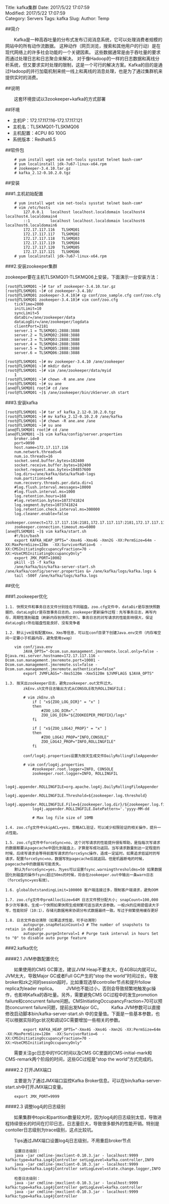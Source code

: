 Title: kafka集群
Date: 2017/5/22 17:07:59  
Modified: 2017/5/22 17:07:59  
Category: Servers
Tags: kafka
Slug: 
Author: Temp



##简介

&#160; &#160; &#160; &#160;Kafka是一种高吞吐量的分布式发布订阅消息系统，它可以处理消费者规模的网站中的所有动作流数据。 这种动作（网页浏览，搜索和其他用户的行动）是在现代网络上的许多社会功能的一个关键因素。 这些数据通常是由于吞吐量的要求而通过处理日志和日志聚合来解决。 对于像Hadoop的一样的日志数据和离线分析系统，但又要求实时处理的限制，这是一个可行的解决方案。Kafka的目的是通过Hadoop的并行加载机制来统一线上和离线的消息处理，也是为了通过集群机来提供实时的消费。




##说明

&#160; &#160; &#160; &#160;这套环境尝试以3zookeeper+kafka的方式部署

		

##环境


+ 主机IP：172.17.117.116-172.17.117.121
+ 主机名：TLSKMQ01-TLSKMQ06
+ 主机配置：4CPU 8G 100G
+ 系统版本：Redhat6.5

##软件包

		# yum install wget vim net-tools sysstat telnet bash-com*
		# yum localinstall jdk-7u67-linux-x64.rpm	
		# zookeeper-3.4.10.tar.gz 
		# kafka_2.12-0.10.2.0.tgz
##安装

###1.主机初始配置

		# yum install wget vim net-tools sysstat telnet bash-com*
		# vim /etc/hosts
			127.0.0.1   localhost localhost.localdomain localhost4 localhost4.localdomain4
			::1         localhost localhost.localdomain localhost6 localhost6.localdomain6
			172.17.117.116   TLSKMQ01
			172.17.117.117   TLSKMQ02
			172.17.117.118   TLSKMQ03
			172.17.117.119	 TLSKMQ04
			172.17.117.120	 TLSKMQ05
			172.17.117.121	 TLSKMQ06
		# yum localinstall jdk-7u67-linux-x64.rpm
		
###2.安装zookeeper集群

   zookeeper要在主机TLSKMQ01-TLSKMQ06上安装，下面演示一台安装方法：
   
	[root@TLSKMQ01 ~]# tar xf zookeeper-3.4.10.tar.gz 
	[root@TLSKMQ01 ~]# cd zookeeper-3.4.10/
	[root@TLSKMQ01 zookeeper-3.4.10]# cp conf/zoo_sample.cfg conf/zoo.cfg 
	[root@TLSKMQ01 zookeeper-3.4.10]# vim conf/zoo.cfg
		tickTime=2000
		initLimit=10
		syncLimit=5
		dataDir=/ane/zookeeper/data
		dataLogDir=/ane/zookeeper/logdata
		clientPort=2181
		server.1 = TLSKMQ01:2888:3888
		server.2 = TLSKMQ02:2888:3888
		server.3 = TLSKMQ03:2888:3888		
		server.4 = TLSKMQ04:2888:3888
		server.5 = TLSKMQ05:2888:3888
		server.6 = TLSKMQ06:2888:3888	

	[root@TLSKMQ01 ~]# mv zookeeper-3.4.10 /ane/zookeeper
	[root@TLSKMQ01 ~]# mkdir data
	[root@TLSKMQ01 ~]# vim /ane/zookeeper/data/myid
		1	
	[root@TLSKMQ01 ~]# chown -R ane.ane /ane
	[root@TLSKMQ01 ~]# su ane
	[ane@TLSKMQ01 root]# cd /ane
	[root@TLSKMQ01 ~]$ /ane/zookeeper/bin/zkServer.sh start
	
		
###3.安装kafka

	[root@TLSKMQ01 ~]# tar xf kafka_2.12-0.10.2.0.tgz
	[root@TLSKMQ01 ~]# mv kafka_2.12-0.10.2.0 /ane/kafka
	[root@TLSKMQ01 ~]# chown -R ane.ane /ane
	[root@TLSKMQ01 ~]# su ane
	[ane@TLSKMQ01 root]# cd /ane
	[ane@TLSKMQ01 ~]$ vim kafka/config/server.properties 
		broker.id=0
		port=9090
		host.name=172.17.117.116
		num.network.threads=6
		num.io.threads=16
		socket.send.buffer.bytes=102400
		socket.receive.buffer.bytes=102400
		socket.request.max.bytes=104857600
		log.dirs=/ane/kafka/data/kafka0-logs
		num.partitions=64
		num.recovery.threads.per.data.dir=1
		#log.flush.interval.messages=10000
		#log.flush.interval.ms=1000
		log.retention.hours=168
		#log.retention.bytes=1073741824
		log.segment.bytes=1073741824
		log.retention.check.interval.ms=300000
		log.cleaner.enable=false
		zookeeper.connect=172.17.117.116:2181,172.17.117.117:2181,172.17.117.118:2181,172.17.117.119:2181,172.17.117.120:2181
		zookeeper.connection.timeout.ms=6000
	[ane@TLSKMQ01 ~]$ vim kafka/start.sh
		#!/bin/bash
		export KAFKA_HEAP_OPTS="-Xmx4G -Xms4G -Xmn2G -XX:PermSize=64m -XX:MaxPermSize=128m  -XX:SurvivorRatio=6  -XX:CMSInitiatingOccupancyFraction=70 -XX:+UseCMSInitiatingOccupancyOnly"
		export JMX_PORT=10002
		pkill -15 -f kafka
		/ane/kafka/bin/kafka-server-start.sh /ane/kafka/config/server.properties &> /ane/kafka/logs/kafka.logs &
		tail -500f /ane/kafka/logs/kafka.logs

##优化

###1.zookeeper优化
	
	1.1. 快照文件和事务日志文件分别挂在不同磁盘。zoo.cfg文件中，dataDir是存放快照数据的，dataLogDir是存放事务日志的。zookeeper更新操作过程：先写事务日志，再写内存，周期性落到磁盘（刷新内存到快照文件）。事务日志的对写请求的性能影响很大，保证dataLogDir所在磁盘性能良好、没有竞争者
	
	1.2. 默认jvm没有配置Xmx、Xms等信息，可以在conf目录下创建Java.env文件（内存堆空间一定要小于机器内存，避免使用swap）
	
		vim conf/java.env
			JAVA_OPTS="-Dcom.sun.management.jmxremote.local.only=false -Djava.rmi.server.hostname=172.17.117.116 -Dcom.sun.management.jmxremote.port=10001 -Dcom.sun.management.jmxremote.ssl=false -Dcom.sun.management.jmxremote.authenticate=false"
			export JVMFLAGS="-Xms5120m -Xmx5120m $JVMFLAGS $JAVA_OPTS"
	
	1.3. 按天出zookeeper日志，避免zookeeper.out文件过大。
			zkEnv.sh文件日志输出方式从CONSOLE改为ROLLINGFILE；
			
			# vim zkEnv.sh
				if [ "x${ZOO_LOG_DIR}" = "x" ]
				then
					#ZOO_LOG_DIR="."
					ZOO_LOG_DIR="${ZOOKEEPER_PREFIX}/logs"
				fi

				if [ "x${ZOO_LOG4J_PROP}" = "x" ]
				then
					#ZOO_LOG4J_PROP="INFO,CONSOLE"
					ZOO_LOG4J_PROP="INFO,ROLLINGFILE"
				fi
			
			conf/log4j.properties设置为按天生成文件DailyRollingFileAppender
			
			# vim conf/log4j.properties
				#zookeeper.root.logger=INFO, CONSOLE
				zookeeper.root.logger=INFO, ROLLINGFIL
				
				log4j.appender.ROLLINGFILE=org.apache.log4j.DailyRollingFileAppender
				log4j.appender.ROLLINGFILE.Threshold=${zookeeper.log.threshold}
				log4j.appender.ROLLINGFILE.File=${zookeeper.log.dir}/${zookeeper.log.file}
				log4j.appender.ROLLINGFILE.DatePattern='.'yyyy-MM-dd
				
				# Max log file size of 10MB

	1.4. zoo.cfg文件中skipACL=yes，忽略ACL验证，可以减少权限验证的相关操作，提升一点性能。
	
	1.5. zoo.cfg文件中forceSync=no，这个对写请求的性能提升很有帮助，是指每次写请求的数据都要从pagecache中固化到磁盘上，才算是写成功返回。当写请求数量到达一定程度的时候，后续写请求会等待前面写请求的forceSync操作，造成一定延时。如果追求低延时的写请求，配置forceSync=no，数据写到pagecache后就返回。但是机器断电的时候，pagecache中的数据有可能丢失。
		默认为forceSync=yes，为yes可以设置fsync.warningthresholdms=50 如果数据固化到磁盘的操作fsync超过50ms的时候，将会在zookeeper.out中输出一条warn日志（forceSync=yes有效）。
	
	1.6. globalOutstandingLimit=100000 客户端连接过多，限制客户端请求，避免OOM
	
	1.7. zoo.cfg文件中preAllocSize=64M 日志文件预分配大小; snapCount=100,000 多少次写事务，生成一个快照如果快照生成频繁可适当调大该参数。一般zk的应用提倡读大于写，性能较好（10:1），存储元数据用来协调分布式数据最终一致。写过于频繁使用缓存更好
	
	1.8. 日志文件自动清除（如果追求性能，可手动清除）
			autopurge.snapRetainCount=3 # The number of snapshots to retain in dataDir
			autopurge.purgeInterval=1 # Purge task interval in hours Set to "0" to disable auto purge feature
			
###2.kafka优化
	
####2.1 JVM参数配置优化

&#160; &#160; &#160; &#160;如果使用的CMS GC算法，建议JVM Heap不要太大，在4GB以内就可以。JVM太大，导致Major GC或者Full GC产生的“stop the world”时间过长，导致broker和zk之间的session超时，比如重现选举controller节点和提升follow replica为leader replica。
&#160; &#160; &#160; &#160;JVM也不能过小，否则会导致频繁地触发gc操作，也影响Kafka的吞吐量。另外，需要避免CMS GC过程中的发生promotion failure和concurrent failure问题。CMSInitiatingOccupancyFraction=70可以预防concurrent failure问题，提前出发Major GC。
&#160; &#160; &#160; &#160;Kafka JVM参数可以直接修改启动脚本bin/kafka-server-start.sh 中的变量值。下面是一些基本参数，也可以根据实际的gc状况和调试GC需要增加一些相关的参数。

			export KAFKA_HEAP_OPTS="-Xmx4G -Xms4G -Xmn2G -XX:PermSize=64m -XX:MaxPermSize=128m  -XX:SurvivorRatio=6  -XX:CMSInitiatingOccupancyFraction=70 -XX:+UseCMSInitiatingOccupancyOnly"
			
&#160; &#160; &#160; &#160;需要关注gc日志中的YGC时间以及CMS GC里面的CMS-initial-mark和CMS-remark两个阶段的时间，这些GC过程是“stop the world”方式完成的。

####2.2 打开JMX端口

&#160; &#160; &#160; &#160;主要是为了通过JMX端口监控Kafka Broker信息。可以在bin/kafka-server-start.sh中打开JMX端口变量。

		export JMX_PORT=9999
		
####2.3 调整log4j的日志级别

&#160; &#160; &#160; &#160;如果集群中topic和partition数量较大时，因为log4j的日志级别太低，导致进程持续很长的时间在打印日志。日志量巨大，导致很多额外的性能开销。特别是contoller日志级别为trace级别，这点比较坑。

&#160; &#160; &#160; &#160;Tips通过JMX端口设置log4j日志级别，不用重启broker节点

		设置日志级别：
		java -jar cmdline-jmxclient-0.10.3.jar - localhost:9999 kafka:type=kafka.Log4jController setLogLevel=kafka.controller,INFO
		java -jar cmdline-jmxclient-0.10.3.jar - localhost:9999 kafka:type=kafka.Log4jController setLogLevel=state.change.logger,INFO

		检查日志级别：
		java -jar cmdline-jmxclient-0.10.3.jar - localhost:9999 kafka:type=kafka.Log4jController getLogLevel=kafka.controller
		java -jar cmdline-jmxclient-0.10.3.jar - localhost:9999 kafka:type=kafka.Log4jController 	

